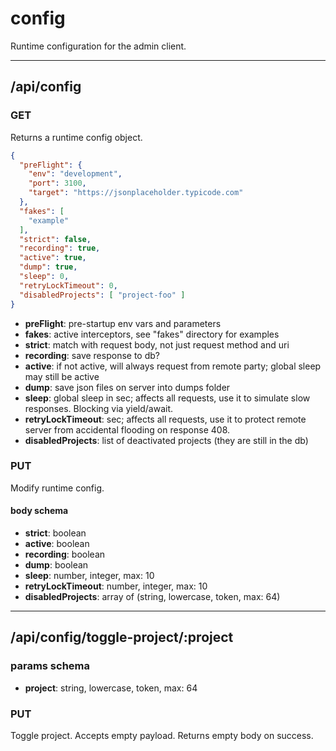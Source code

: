 config
======

Runtime configuration for the admin client.

----

/api/config
-----------

### GET

Returns a runtime config object.

```json
{
  "preFlight": {
    "env": "development",
    "port": 3100,
    "target": "https://jsonplaceholder.typicode.com"
  },
  "fakes": [
    "example"
  ],
  "strict": false,
  "recording": true,
  "active": true,
  "dump": true,
  "sleep": 0,
  "retryLockTimeout": 0,
  "disabledProjects": [ "project-foo" ]
}
```

* __preFlight__: pre-startup env vars and parameters
* __fakes__: active interceptors, see "fakes" directory for examples
* __strict__: match with request body, not just request method and uri
* __recording__: save response to db?
* __active__: if not active, will always request from remote party; global sleep may still be active
* __dump__: save json files on server into dumps folder
* __sleep__: global sleep in sec; affects all requests, use it to simulate slow responses. Blocking via yield/await.
* __retryLockTimeout__: sec; affects all requests, use it to protect remote server from accidental flooding on response 408.
* __disabledProjects__: list of deactivated projects (they are still in the db)

### PUT

Modify runtime config.

#### body schema

* __strict__: boolean
* __active__: boolean
* __recording__: boolean
* __dump__: boolean
* __sleep__: number, integer, max: 10
* __retryLockTimeout__: number, integer, max: 10
* __disabledProjects__: array of (string, lowercase, token, max: 64)

----

/api/config/toggle-project/:project
-----------------------------------

### params schema

* __project__: string, lowercase, token, max: 64

### PUT

Toggle project. Accepts empty payload. 
Returns empty body on success.

